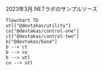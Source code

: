2023年3月.NETラボのサンプルソース

``` mermaid
flowchart TD
utl["@devtakas/utility"]
co["@devtakas/control-one"]
ct["@devtakas/control-two"]
b["@devtakas/base"]
b --> ct
b --> co
b --> utl
co --> utl
```